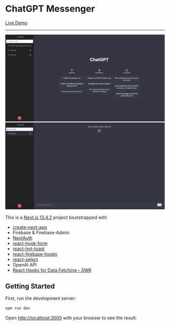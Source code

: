 # ChatGPT Messenger

[Live Demo](https://chatgpt-messenger-mld.vercel.app/)
<hr>
<img src="./misc/1.png">
<img src="./misc/2.png">

This is a [Next.js 13.4.2](https://nextjs.org/) project bootstrapped with

* [create-next-app](https://github.com/vercel/next.js/tree/canary/packages/create-next-app)
* Firebase & Firebase-Admin
* [NextAuth](https://next-auth.js.org/)
* [react-hook-form](https://react-hook-form.com/)
* [react-hot-toast](https://react-hot-toast.com/docs)
* [react-firebase-hooks](https://www.npmjs.com/package/react-firebase-hooks)
* [react-select](https://react-select.com/home)
* OpenAI API
* [React Hooks for Data Fetching – SWR](https://swr.vercel.app/)

## Getting Started

First, run the development server:

```bash
npm run dev
```

Open [http://localhost:3000](http://localhost:3000) with your browser to see the result.
